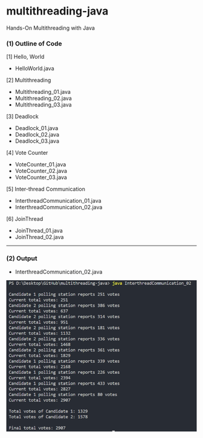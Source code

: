 # multithreading-java
Hands-On Multithreading with Java

### (1) Outline of Code

[1] Hello, World
- HelloWorld.java

[2] Multithreading
- Multithreading_01.java
- Multithreading_02.java
- Multithreading_03.java

[3] Deadlock
- Deadlock_01.java
- Deadlock_02.java
- Deadlock_03.java

[4] Vote Counter
- VoteCounter_01.java
- VoteCounter_02.java
- VoteCounter_03.java

[5] Inter-thread Communication
- InterthreadCommunication_01.java
- InterthreadCommunication_02.java

[6] JoinThread
- JoinThread_01.java
- JoinThread_02.java

----

### (2) Output 

- InterthreadCommunication_02.java

<div class="flexible-container">
  <img src="2_pic/InterthreadCommunication_02.png" height="400">
</div>
